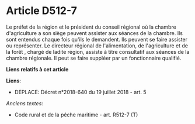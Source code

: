 # Article D512-7

Le préfet de la région et le président du conseil régional où la chambre d'agriculture a son siège peuvent assister aux
séances de la chambre. Ils sont entendus chaque fois qu'ils le demandent. Ils peuvent se faire assister ou représenter. Le
directeur régional de l'alimentation, de l'agriculture et de la forêt , chargé de ladite région, assiste à titre consultatif
aux séances de la chambre régionale. Il peut se faire suppléer par un fonctionnaire qualifié.

**Liens relatifs à cet article**

**Liens**:

  - DEPLACE: Décret n°2018-640 du 19 juillet 2018 - art. 5

_Anciens textes_:

  - Code rural et de la pêche maritime - art. R512-7 (T)
